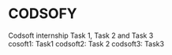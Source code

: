 # CODSOFY
Codsoft internship Task 1, Task 2 and Task 3<br>
cosoft1: Task1
codsoft2: Task 2
codsoft3: Task3
